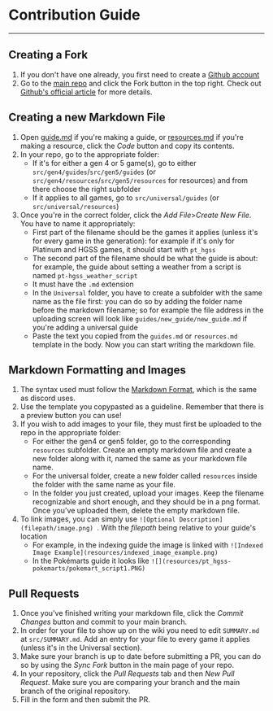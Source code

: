 # Contribution Guide
--- 
## Creating a Fork
1) If you don't have one already, you first need to create a [Github account](https://github.com/signup)
2) Go to the [main repo](https://github.com/kingdom-of-ds-hacking/kingdom-of-ds-hacking.github.io) and click the Fork button in the top right. Check out [Github's official article](https://docs.github.com/en/get-started/quickstart/fork-a-repo#forking-a-repository) for more details.

## Creating a new Markdown File
1) Open [guide.md](https://github.com/kingdom-of-ds-hacking/kingdom-of-ds-hacking.github.io/blob/main/templates/guides/guides.md) if you're making a guide, or [resources.md](https://github.com/kingdom-of-ds-hacking/kingdom-of-ds-hacking.github.io/blob/main/templates/resources/resources.md) if you're making a resource, click the *Code* button and copy its contents.
2) In your repo, go to the appropriate folder:
   * If it's for either a gen 4 or 5 game(s), go to either `src/gen4/guides`/`src/gen5/guides` (or `src/gen4/resources`/`src/gen5/resources` for resources) and from there choose the right subfolder
   * If it applies to all games, go to `src/universal/guides` (or `src/universal/resources`)
3) Once you're in the correct folder, click the *Add File*>*Create New File*. You have to name it appropriately:
   * First part of the filename should be the games it applies (unless it's for every game in the generation): for example if it's only for Platinum and HGSS games, it should start with `pt_hgss`
   * The second part of the filename should be what the guide is about: for example, the guide about setting a weather from a script is named `pt-hgss_weather_script`
   * It must have the `.md` extension
   * In the `Universal` folder, you have to create a subfolder with the same name as the file first: you can do so by adding the folder name before the markdown filename; so for example the file address in the uploading screen will look like `guides/new_guide/new_guide.md` if you're adding a universal guide
   * Paste the text you copied from the `guides.md` or `resources.md` template in the body. Now you can start writing the markdown file.

## Markdown Formatting and Images
1) The syntax used must follow the [Markdown Format](https://www.markdownguide.org/basic-syntax/), which is the same as discord uses.
2) Use the template you copypasted as a guideline. Remember that there is a preview button you can use!
3) If you wish to add images to your file, they must first be uploaded to the repo in the appropriate folder:
   * For either the gen4 or gen5 folder, go to the corresponding `resources` subfolder. Create an empty markdown file and create a new folder along with it, named the same as your markdown file name.
   * For the universal folder, create a new folder called `resources` inside the folder with the same name as your file.
   * In the folder you just created, upload your images. Keep the filename recognizable and short enough, and they should be in a png format. Once you've uploaded them, delete the empty markdown file.
4) To link images, you can simply use ```![Optional Description](filepath/image.png) ```. With the *filepath* being relative to your guide's location
   * For example, in the indexing guide the image is linked with `![Indexed Image Example](resources/indexed_image_example.png)`
   * In the Pokémarts guide it looks like `![](resources/pt_hgss-pokemarts/pokemart_script1.PNG)`


## Pull Requests
1) Once you've finished writing your markdown file, click the *Commit Changes* button and commit to your main branch.
2) In order for your file to show up on the wiki you need to edit `SUMMARY.md` at `src/SUMMARY.md`. Add an entry for your file to every game it applies (unless it's in the Universal section).
3) Make sure your branch is up to date before submitting a PR, you can do so by using the *Sync Fork* button in the main page of your repo.
4) In your repository, click the *Pull Requests* tab and then *New Pull Request*. Make sure you are comparing your branch and the main branch of the original repository.
5) Fill in the form and then submit the PR.
